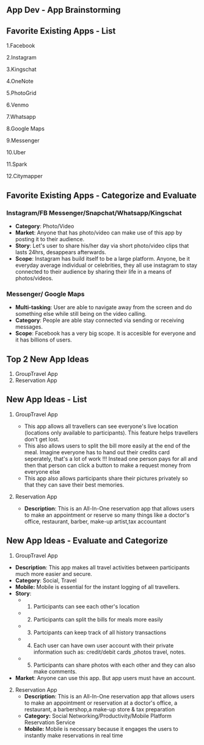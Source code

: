 ## App Dev - App Brainstorming 

## Favorite Existing Apps - List
1.Facebook

2.Instagram

3.Kingschat

4.OneNote

5.PhotoGrid

6.Venmo

7.Whatsapp

8.Google Maps

9.Messenger

10.Uber

11.Spark

12.Citymapper

## Favorite Existing Apps - Categorize and Evaluate
### Instagram/FB Messenger/Snapchat/Whatsapp/Kingschat
   - **Category**: Photo/Video
   - **Market**: Anyone that has photo/video can make use of this app by posting it to their audience. 
   - **Story**: Let's user to share his/her day via short photo/video clips that lasts 24hrs, desappears afterwards. 
   - **Scope**: Instagram has build itself to be a large platform. Anyone, be it everyday average individual or celebrities, they all use instagram to stay connected to their audience by sharing their life in a means of photos/videos.


### Messenger/ Google Maps
- **Multi-tasking**: User are able to navigate away from the screen and do something else while still being on the video calling.
- **Category**: People are able stay connected via sending or receiving messages. 
- **Scope**: Facebook has a very big scope. It is accesible for everyone and it has billions of users. 

## Top 2 New App Ideas
1. GroupTravel App
2. Reservation App

## New App Ideas - List
1. GroupTravel App
    - This app allows all travellers can see everyone's live location (locations only available to participants). This feature helps travellers don't get lost.
    -  This also allows users to split the bill more easily at the end of the meal. Imagine everyone has to hand out their credits card seperately, that's a lot of work !!! Instead one person pays for all and then that person can click a button to make a request money from everyone else
    -  This app also allows participants share their pictures privately so that they can save their best memories.

2. Reservation App
   - **Description**: This is an All-In-One reservation app that allows users to make an appointment or reserve so many things like a doctor's office, restaurant, barber, make-up artist,tax accountant
 
## New App Ideas - Evaluate and Categorize
1. GroupTravel App
 - **Description**: This app makes all travel activities between participants much more easier and secure.
 - **Category**: Social, Travel
 - **Mobile:** Mobile is essential for the instant logging of all travellers. 
 -  **Story**: 
     -  1. Participants can see each other's location
     -  2. Participants can split the bills for meals more easily
     -  3. Partcipants can keep track of all history transactions
     -  4. Each user can have own user account with their private information such as: credit/debit cards ,photos travel, notes.
     -  5. Participants can share photos with each other and they can also make comments.
 -   **Market**: Anyone can use this app. But app users must have an account.


2. Reservation App
   - **Description**: This is an All-In-One reservation app that allows users to make an appointment or reservation at a doctor's office, a restaurant, a barbershop,a make-up store & tax preparation
   - **Category:** Social Networking/Productivity/Mobile Platform Reservation Service
   - **Mobile:** Mobile is necessary because it engages the users to instantly make reservations in real time
